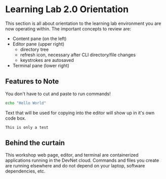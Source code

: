 # Learning Lab 2.0 Orientation

This section is all about orientation to the learning lab environment you are now operating within.  The important concepts to review are:

- Content pane (on the left)
- Editor pane (upper right)
  - directory tree
  - refresh icon, necessary after CLI directory/file changes
  - keystrokes are autosaved
- Terminal pane (lower right)

## Features to Note

You don't have to cut and paste to run commands!

```bash
echo "Hello World"
```

Text that will be used for copying into the editor will show up in it's own code box.

```
This is only a test
```

## Behind the curtain

This workshop web page, editor, and terminal are containerized applications running in the DevNet cloud. Commands and files you create are running elsewhere and do not depend on your laptop, software dependencies, etc.
